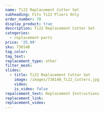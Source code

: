 ```yaml
---
name: Ti22 Replacement Cutter Set
subheading: Fits Ti22 Pliers Only
order_number: 70
display_product: true
description: Ti22 Replacement Cutter Set
categories:
  - replacement-parts
price: '25.99'
sku: 73014B
tag_color:
tag_text:
replacement_type: other
filter_mesh:
slides:
  - title: Ti22 Replacement Cutter Set
    image: /images/73014B_Ti22_Cutters.jpg
    video:
    is_video: false
repalcement_text: Replacement Instructions
replacement_link:
replacement_video:
---
```

